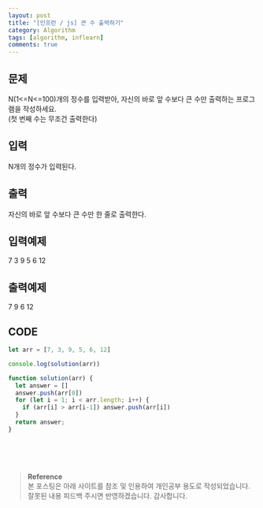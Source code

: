 ```yaml
---
layout: post
title: "[인프런 / js] 큰 수 출력하기"
category: Algorithm
tags: [algorithm, inflearn]
comments: true
---
```


## 문제
N(1<=N<=100)개의 정수를 입력받아, 자신의 바로 앞 수보다 큰 수만 출력하는 프로그램을 작성하세요.   
(첫 번째 수는 무조건 출력한다)

## 입력
N개의 정수가 입력된다.

## 출력
자신의 바로 앞 수보다 큰 수만 한 줄로 출력한다.

## 입력예제
7 3 9 5 6 12

## 출력예제
7 9 6 12

## CODE 
```javascript
let arr = [7, 3, 9, 5, 6, 12]

console.log(solution(arr))

function solution(arr) {
  let answer = []
  answer.push(arr[0])
  for (let i = 1; i < arr.length; i++) {
    if (arr[i] > arr[i-1]) answer.push(arr[i])
  }
  return answer;
}
```

<br>
<br>
<br>

>**Reference**   
본 포스팅은 아래 사이트를 참조 및 인용하여 개인공부 용도로 작성되었습니다.   
잘못된 내용 피드백 주시면 반영하겠습니다. 감사합니다.   
[]()